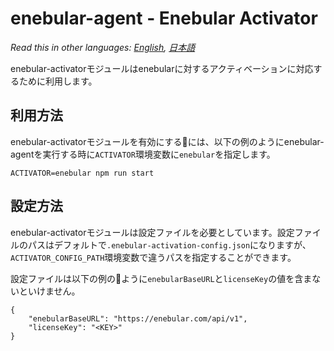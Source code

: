 
# enebular-agent - Enebular Activator

*Read this in other languages: [English](README-enebular-activator.md), [日本語](README-enebular-activator.ja.md)*

enebular-activatorモジュールはenebularに対するアクティベーションに対応するために利用します。

## 利用方法

enebular-activatorモジュールを有効にするには、以下の例のようにenebular-agentを実行する時に`ACTIVATOR`環境変数に`enebular`を指定します。

```
ACTIVATOR=enebular npm run start
```

## 設定方法

enebular-activatorモジュールは設定ファイルを必要としています。設定ファイルのパスはデフォルトで`.enebular-activation-config.json`になりますが、`ACTIVATOR_CONFIG_PATH`環境変数で違うパスを指定することができます。

設定ファイルは以下の例のように`enebularBaseURL`と`licenseKey`の値を含まないといけません。

```
{
	"enebularBaseURL": "https://enebular.com/api/v1",
	"licenseKey": "<KEY>"
}
```
